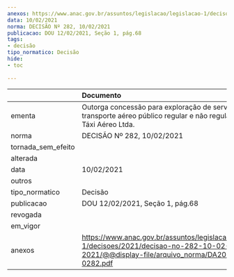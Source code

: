 ```yaml
---
anexos: https://www.anac.gov.br/assuntos/legislacao/legislacao-1/decisoes/2021/decisao-no-282-10-02-2021/@@display-file/arquivo_norma/DA2021-0282.pdf
data: 10/02/2021
norma: DECISÃO Nº 282, 10/02/2021
publicacao: DOU 12/02/2021, Seção 1, pág.68
tags:
- decisão
tipo_normatico: Decisão
hide: 
- toc 
 
---
```


|                    | Documento                                                                                                                                     |
|:-------------------|:----------------------------------------------------------------------------------------------------------------------------------------------|
| ementa             | Outorga concessão para exploração de serviço de transporte aéreo público regular e não regular - Aerosul Táxi Aéreo Ltda.                     |
| norma              | DECISÃO Nº 282, 10/02/2021                                                                                                                    |
| tornada_sem_efeito |                                                                                                                                               |
| alterada           |                                                                                                                                               |
| data               | 10/02/2021                                                                                                                                    |
| outros             |                                                                                                                                               |
| tipo_normatico     | Decisão                                                                                                                                       |
| publicacao         | DOU 12/02/2021, Seção 1, pág.68                                                                                                               |
| revogada           |                                                                                                                                               |
| em_vigor           |                                                                                                                                               |
| anexos             | https://www.anac.gov.br/assuntos/legislacao/legislacao-1/decisoes/2021/decisao-no-282-10-02-2021/@@display-file/arquivo_norma/DA2021-0282.pdf |